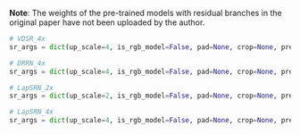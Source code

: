 **Note**: The weights of the pre-trained models with residual branches in the original paper have not been uploaded by the author.

```python
# VDSR_4x
sr_args = dict(up_scale=4, is_rgb_model=False, pad=None, crop=None, pre_upscale=True, upscale_uv=False, resample_kernel='Catmull-Rom')

# DRRN_4x
sr_args = dict(up_scale=4, is_rgb_model=False, pad=None, crop=None, pre_upscale=True, upscale_uv=False, resample_kernel='Catmull-Rom')

# LapSRN_2x
sr_args = dict(up_scale=2, is_rgb_model=False, pad=None, crop=None, pre_upscale=False, upscale_uv=False)

# LapSRN_4x
sr_args = dict(up_scale=4, is_rgb_model=False, pad=None, crop=None, pre_upscale=False, upscale_uv=False)
```
